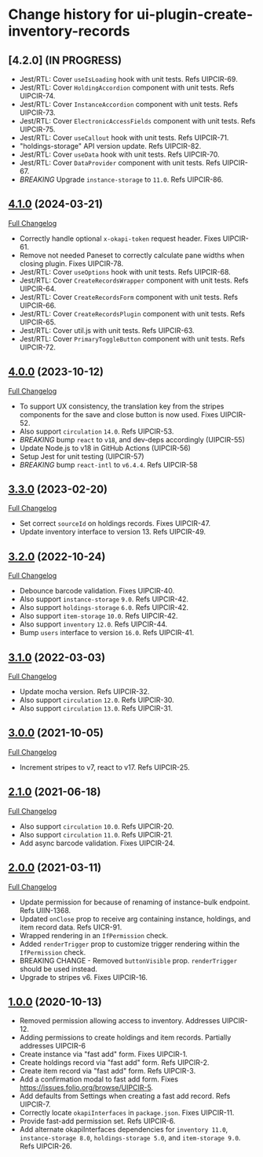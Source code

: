 # Change history for ui-plugin-create-inventory-records

## [4.2.0] (IN PROGRESS)

* Jest/RTL: Cover `useIsLoading` hook with unit tests. Refs UIPCIR-69.
* Jest/RTL: Cover `HoldingAccordion` component with unit tests. Refs UIPCIR-74.
* Jest/RTL: Cover `InstanceAccordion` component with unit tests. Refs UIPCIR-73.
* Jest/RTL: Cover `ElectronicAccessFields` component with unit tests. Refs UIPCIR-75.
* Jest/RTL: Cover `useCallout` hook with unit tests. Refs UIPCIR-71.
* "holdings-storage" API version update. Refs UIPCIR-82.
* Jest/RTL: Cover `useData` hook with unit tests. Refs UIPCIR-70.
* Jest/RTL: Cover `DataProvider` component with unit tests. Refs UIPCIR-67.
* *BREAKING* Upgrade `instance-storage` to `11.0`. Refs UIPCIR-86.

## [4.1.0](https://github.com/folio-org/ui-plugin-create-inventory-records/tree/v4.1.0) (2024-03-21)
[Full Changelog](https://github.com/folio-org/ui-plugin-create-inventory-records/compare/v4.0.0...v4.1.0)

* Correctly handle optional `x-okapi-token` request header. Fixes UIPCIR-61.
* Remove not needed Paneset to correctly calculate pane widths when closing plugin. Fixes UIPCIR-78.
* Jest/RTL: Cover `useOptions` hook with unit tests. Refs UIPCIR-68.
* Jest/RTL: Cover `CreateRecordsWrapper` component with unit tests. Refs UIPCIR-64.
* Jest/RTL: Cover `CreateRecordsForm` component with unit tests. Refs UIPCIR-66.
* Jest/RTL: Cover `CreateRecordsPlugin` component with unit tests. Refs UIPCIR-65.
* Jest/RTL: Cover util.js with unit tests. Refs UIPCIR-63.
* Jest/RTL: Cover `PrimaryToggleButton` component with unit tests. Refs UIPCIR-72.

## [4.0.0](https://github.com/folio-org/ui-plugin-create-inventory-records/tree/v4.0.0) (2023-10-12)
[Full Changelog](https://github.com/folio-org/ui-plugin-create-inventory-records/compare/v3.3.0...v4.0.0)

* To support UX consistency, the translation key from the stripes components for the save and close button is now used. Fixes UIPCIR-52.
* Also support `circulation` `14.0`. Refs UIPCIR-53.
* *BREAKING* bump `react` to `v18`, and dev-deps accordingly (UIPCIR-55)
* Update Node.js to v18 in GitHub Actions (UIPCIR-56)
* Setup Jest for unit testing (UIPCIR-57)
* *BREAKING* bump `react-intl` to `v6.4.4`. Refs UIPCIR-58

## [3.3.0](https://github.com/folio-org/ui-plugin-create-inventory-records/tree/v3.3.0) (2023-02-20)
[Full Changelog](https://github.com/folio-org/ui-plugin-create-inventory-records/compare/v3.2.0...v3.3.0)

* Set correct `sourceId` on holdings records. Fixes UIPCIR-47.
* Update inventory interface to version 13. Refs UIPCIR-49.

## [3.2.0](https://github.com/folio-org/ui-plugin-create-inventory-records/tree/v3.2.0) (2022-10-24)
[Full Changelog](https://github.com/folio-org/ui-plugin-create-inventory-records/compare/v3.1.0...v3.2.0)

* Debounce barcode validation. Fixes UIPCIR-40.
* Also support `instance-storage` `9.0`. Refs UIPCIR-42.
* Also support `holdings-storage` `6.0`. Refs UIPCIR-42.
* Also support `item-storage` `10.0`. Refs UIPCIR-42.
* Also support `inventory` `12.0`. Refs UIPCIR-44.
* Bump `users` interface to version `16.0`. Refs UIPCIR-41.

## [3.1.0](https://github.com/folio-org/ui-plugin-create-inventory-records/tree/v3.1.0) (2022-03-03)
[Full Changelog](https://github.com/folio-org/ui-plugin-create-inventory-records/compare/v3.0.0...v3.1.0)

* Update mocha version. Refs UIPCIR-32.
* Also support `circulation` `12.0`. Refs UIPCIR-30.
* Also support `circulation` `13.0`. Refs UIPCIR-31.

## [3.0.0](https://github.com/folio-org/ui-plugin-create-inventory-records/tree/v3.0.0) (2021-10-05)
[Full Changelog](https://github.com/folio-org/ui-plugin-create-inventory-records/compare/v2.1.0...v3.0.0)

* Increment stripes to v7, react to v17. Refs UIPCIR-25.

## [2.1.0](https://github.com/folio-org/ui-plugin-create-inventory-records/tree/v2.1.0) (2021-06-18)
[Full Changelog](https://github.com/folio-org/ui-plugin-create-inventory-records/compare/v2.0.0...v2.1.0)

* Also support `circulation` `10.0`. Refs UIPCIR-20.
* Also support `circulation` `11.0`. Refs UIPCIR-21.
* Add async barcode validation. Fixes UIPCIR-24.

## [2.0.0](https://github.com/folio-org/ui-plugin-create-inventory-records/tree/v2.0.0) (2021-03-11)
[Full Changelog](https://github.com/folio-org/ui-plugin-create-inventory-records/compare/v1.0.0...v2.0.0)

* Update permission for because of renaming of instance-bulk endpoint. Refs UIIN-1368.
* Updated `onClose` prop to receive arg containing instance, holdings, and item record data. Refs UICR-91.
* Wrapped rendering in an `IfPermission` check.
* Added `renderTrigger` prop to customize trigger rendering within the `IfPermission` check.
* BREAKING CHANGE - Removed `buttonVisible` prop. `renderTrigger` should be used instead.
* Upgrade to stripes v6. Fixes UIPCIR-16.

## [1.0.0](https://github.com/folio-org/ui-plugin-create-inventory-records/tree/v1.0.0) (2020-10-13)

* Removed permission allowing access to inventory.  Addresses UIPCIR-12.
* Adding permissions to create holdings and item records.  Partially addresses UIPCIR-6
* Create instance via "fast add" form. Fixes UIPCIR-1.
* Create holdings record via "fast add" form. Refs UIPCIR-2.
* Create item record via "fast add" form. Refs UIPCIR-3.
* Add a confirmation modal to fast add form. Fixes https://issues.folio.org/browse/UIPCIR-5.
* Add defaults from Settings when creating a fast add record. Refs UIPCIR-7.
* Correctly locate `okapiInterfaces` in `package.json`. Fixes UIPCIR-11.
* Provide fast-add permission set. Refs UIPCIR-6.
* Add alternate okapiInterfaces dependencies for `inventory 11.0`, `instance-storage 8.0`, `holdings-storage 5.0`, and `item-storage 9.0`. Refs UIPCIR-26.
